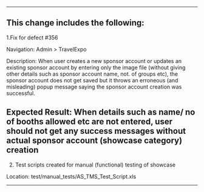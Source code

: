 
-------------------------------------------------------------------------------------------------------------------------------------------------------------------------
This change includes the following:
----------------------------------------------------------------------------------------------------------------
1.Fix for defect #356

Navigation:
Admin > TravelExpo

Description:
When user creates a new sponsor account or updates an existing sponsor account
by entering only the image file (without giving other details such as sponsor
account name, not. of groups etc), the sponsor account does not get saved but
it throws an erroneous (and misleading) popup message saying the sponsor
account creation was successful.

Expected Result:
When details such as name/ no of booths allowed etc are not entered, user should not
get any success messages without actual sponsor account (showcase category) creation
-------------------------------------------------------------------------------------------------------------------------------------------------------------------------
2. Test scripts created for manual (functional) testing of showcase

Location: test/manual_tests/AS_TMS_Test_Script.xls

-------------------------------------------------------------------------------------------------------------------------------------------------------------------------

